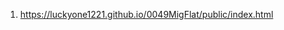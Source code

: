 <!-- https://github.com/luckyone1221/0049MigFlat -->
1. <https://luckyone1221.github.io/0049MigFlat/public/index.html>